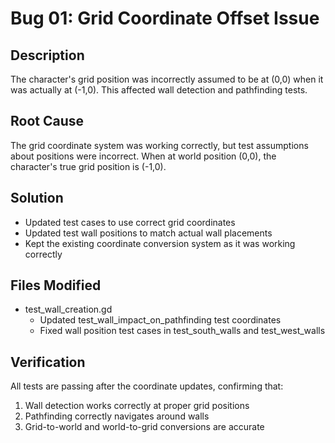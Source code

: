 # Bug 01: Grid Coordinate Offset Issue

## Description
The character's grid position was incorrectly assumed to be at (0,0) when it was actually at (-1,0). This affected wall detection and pathfinding tests.

## Root Cause
The grid coordinate system was working correctly, but test assumptions about positions were incorrect. When at world position (0,0), the character's true grid position is (-1,0).

## Solution
- Updated test cases to use correct grid coordinates
- Updated test wall positions to match actual wall placements
- Kept the existing coordinate conversion system as it was working correctly

## Files Modified
- test_wall_creation.gd
  - Updated test_wall_impact_on_pathfinding test coordinates
  - Fixed wall position test cases in test_south_walls and test_west_walls

## Verification
All tests are passing after the coordinate updates, confirming that:
1. Wall detection works correctly at proper grid positions
2. Pathfinding correctly navigates around walls
3. Grid-to-world and world-to-grid conversions are accurate